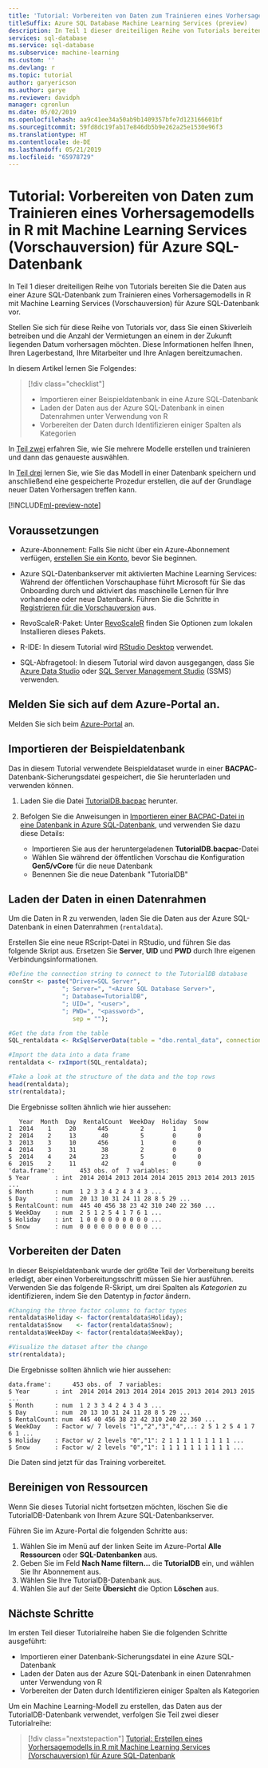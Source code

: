 ```yaml
---
title: 'Tutorial: Vorbereiten von Daten zum Trainieren eines Vorhersagemodells in R'
titleSuffix: Azure SQL Database Machine Learning Services (preview)
description: In Teil 1 dieser dreiteiligen Reihe von Tutorials bereiten Sie die Daten aus einer Azure SQL-Datenbank zum Trainieren eines Vorhersagemodells in R mit Machine Learning Services (Vorschauversion) für Azure SQL-Datenbank vor.
services: sql-database
ms.service: sql-database
ms.subservice: machine-learning
ms.custom: ''
ms.devlang: r
ms.topic: tutorial
author: garyericson
ms.author: garye
ms.reviewer: davidph
manager: cgronlun
ms.date: 05/02/2019
ms.openlocfilehash: aa9c41ee34a50ab9b1409357bfe7d123166601bf
ms.sourcegitcommit: 59fd8dc19fab17e846db5b9e262a25e1530e96f3
ms.translationtype: HT
ms.contentlocale: de-DE
ms.lasthandoff: 05/21/2019
ms.locfileid: "65978729"
---
```

# <a name="tutorial-prepare-data-to-train-a-predictive-model-in-r-with-azure-sql-database-machine-learning-services-preview"></a>Tutorial: Vorbereiten von Daten zum Trainieren eines Vorhersagemodells in R mit Machine Learning Services (Vorschauversion) für Azure SQL-Datenbank

In Teil 1 dieser dreiteiligen Reihe von Tutorials bereiten Sie die Daten aus einer Azure SQL-Datenbank zum Trainieren eines Vorhersagemodells in R mit Machine Learning Services (Vorschauversion) für Azure SQL-Datenbank vor.

Stellen Sie sich für diese Reihe von Tutorials vor, dass Sie einen Skiverleih betreiben und die Anzahl der Vermietungen an einem in der Zukunft liegenden Datum vorhersagen möchten. Diese Informationen helfen Ihnen, Ihren Lagerbestand, Ihre Mitarbeiter und Ihre Anlagen bereitzumachen.

In diesem Artikel lernen Sie Folgendes:

> [!div class="checklist"]
> * Importieren einer Beispieldatenbank in eine Azure SQL-Datenbank
> * Laden der Daten aus der Azure SQL-Datenbank in einen Datenrahmen unter Verwendung von R
> * Vorbereiten der Daten durch Identifizieren einiger Spalten als Kategorien

In [Teil zwei](sql-database-tutorial-predictive-model-build-compare.md) erfahren Sie, wie Sie mehrere Modelle erstellen und trainieren und dann das genaueste auswählen.

In [Teil drei](sql-database-tutorial-predictive-model-deploy.md) lernen Sie, wie Sie das Modell in einer Datenbank speichern und anschließend eine gespeicherte Prozedur erstellen, die auf der Grundlage neuer Daten Vorhersagen treffen kann.

[!INCLUDE[ml-preview-note](../../includes/sql-database-ml-preview-note.md)]

## <a name="prerequisites"></a>Voraussetzungen

* Azure-Abonnement: Falls Sie nicht über ein Azure-Abonnement verfügen, [erstellen Sie ein Konto](https://azure.microsoft.com/free/), bevor Sie beginnen.

* Azure SQL-Datenbankserver mit aktivierten Machine Learning Services: Während der öffentlichen Vorschauphase führt Microsoft für Sie das Onboarding durch und aktiviert das maschinelle Lernen für Ihre vorhandene oder neue Datenbank. Führen Sie die Schritte in [Registrieren für die Vorschauversion](sql-database-machine-learning-services-overview.md#signup) aus.

* RevoScaleR-Paket: Unter [RevoScaleR](https://docs.microsoft.com/sql/advanced-analytics/r/ref-r-revoscaler?view=sql-server-2017#versions-and-platforms) finden Sie Optionen zum lokalen Installieren dieses Pakets.

* R-IDE: In diesem Tutorial wird [RStudio Desktop](https://www.rstudio.com/products/rstudio/download/) verwendet.

* SQL-Abfragetool: In diesem Tutorial wird davon ausgegangen, dass Sie [Azure Data Studio](https://docs.microsoft.com/sql/azure-data-studio/what-is) oder [SQL Server Management Studio](https://docs.microsoft.com/sql/ssms/sql-server-management-studio-ssms) (SSMS) verwenden.

## <a name="sign-in-to-the-azure-portal"></a>Melden Sie sich auf dem Azure-Portal an.

Melden Sie sich beim [Azure-Portal](https://portal.azure.com/) an.

## <a name="import-the-sample-database"></a>Importieren der Beispieldatenbank

Das in diesem Tutorial verwendete Beispieldataset wurde in einer **BACPAC**-Datenbank-Sicherungsdatei gespeichert, die Sie herunterladen und verwenden können.

1. Laden Sie die Datei [TutorialDB.bacpac](https://sqlchoice.blob.core.windows.net/sqlchoice/static/TutorialDB.bacpac) herunter.

1. Befolgen Sie die Anweisungen in [Importieren einer BACPAC-Datei in eine Datenbank in Azure SQL-Datenbank](https://docs.microsoft.com/azure/sql-database/sql-database-import), und verwenden Sie dazu diese Details:

   * Importieren Sie aus der heruntergeladenen **TutorialDB.bacpac**-Datei
   * Wählen Sie während der öffentlichen Vorschau die Konfiguration **Gen5/vCore** für die neue Datenbank
   * Benennen Sie die neue Datenbank "TutorialDB"

## <a name="load-the-data-into-a-data-frame"></a>Laden der Daten in einen Datenrahmen

Um die Daten in R zu verwenden, laden Sie die Daten aus der Azure SQL-Datenbank in einen Datenrahmen (`rentaldata`).

Erstellen Sie eine neue RScript-Datei in RStudio, und führen Sie das folgende Skript aus. Ersetzen Sie **Server**, **UID** und **PWD** durch Ihre eigenen Verbindungsinformationen.

```r
#Define the connection string to connect to the TutorialDB database
connStr <- paste("Driver=SQL Server",
               "; Server=", "<Azure SQL Database Server>",
               "; Database=TutorialDB",
               "; UID=", "<user>",
               "; PWD=", "<password>",
                  sep = "");

#Get the data from the table
SQL_rentaldata <- RxSqlServerData(table = "dbo.rental_data", connectionString = connStr, returnDataFrame = TRUE);

#Import the data into a data frame
rentaldata <- rxImport(SQL_rentaldata);

#Take a look at the structure of the data and the top rows
head(rentaldata);
str(rentaldata);
```

Die Ergebnisse sollten ähnlich wie hier aussehen:

```results
   Year  Month  Day  RentalCount  WeekDay  Holiday  Snow
1  2014    1     20      445         2        1      0
2  2014    2     13       40         5        0      0
3  2013    3     10      456         1        0      0
4  2014    3     31       38         2        0      0
5  2014    4     24       23         5        0      0
6  2015    2     11       42         4        0      0
'data.frame':       453 obs. of  7 variables:
$ Year       : int  2014 2014 2013 2014 2014 2015 2013 2014 2013 2015 ...
$ Month      : num  1 2 3 3 4 2 4 3 4 3 ...
$ Day        : num  20 13 10 31 24 11 28 8 5 29 ...
$ RentalCount: num  445 40 456 38 23 42 310 240 22 360 ...
$ WeekDay    : num  2 5 1 2 5 4 1 7 6 1 ...
$ Holiday    : int  1 0 0 0 0 0 0 0 0 0 ...
$ Snow       : num  0 0 0 0 0 0 0 0 0 0 ...
```

## <a name="prepare-the-data"></a>Vorbereiten der Daten

In dieser Beispieldatenbank wurde der größte Teil der Vorbereitung bereits erledigt, aber einen Vorbereitungsschritt müssen Sie hier ausführen.
Verwenden Sie das folgende R-Skript, um drei Spalten als *Kategorien* zu identifizieren, indem Sie den Datentyp in *factor* ändern.

```r
#Changing the three factor columns to factor types
rentaldata$Holiday <- factor(rentaldata$Holiday);
rentaldata$Snow    <- factor(rentaldata$Snow);
rentaldata$WeekDay <- factor(rentaldata$WeekDay);

#Visualize the dataset after the change
str(rentaldata);
```

Die Ergebnisse sollten ähnlich wie hier aussehen:

```results
data.frame':      453 obs. of  7 variables:
$ Year       : int  2014 2014 2013 2014 2014 2015 2013 2014 2013 2015 ...
$ Month      : num  1 2 3 3 4 2 4 3 4 3 ...
$ Day        : num  20 13 10 31 24 11 28 8 5 29 ...
$ RentalCount: num  445 40 456 38 23 42 310 240 22 360 ...
$ WeekDay    : Factor w/ 7 levels "1","2","3","4",..: 2 5 1 2 5 4 1 7 6 1 ...
$ Holiday    : Factor w/ 2 levels "0","1": 2 1 1 1 1 1 1 1 1 1 ...
$ Snow       : Factor w/ 2 levels "0","1": 1 1 1 1 1 1 1 1 1 1 ...
```

Die Daten sind jetzt für das Training vorbereitet.

## <a name="clean-up-resources"></a>Bereinigen von Ressourcen

Wenn Sie dieses Tutorial nicht fortsetzen möchten, löschen Sie die TutorialDB-Datenbank von Ihrem Azure SQL-Datenbankserver.

Führen Sie im Azure-Portal die folgenden Schritte aus:

1. Wählen Sie im Menü auf der linken Seite im Azure-Portal **Alle Ressourcen** oder **SQL-Datenbanken** aus.
1. Geben Sie im Feld **Nach Name filtern...** die **TutorialDB** ein, und wählen Sie Ihr Abonnement aus.
1. Wählen Sie Ihre TutorialDB-Datenbank aus.
1. Wählen Sie auf der Seite **Übersicht** die Option **Löschen** aus.

## <a name="next-steps"></a>Nächste Schritte

Im ersten Teil dieser Tutorialreihe haben Sie die folgenden Schritte ausgeführt:

* Importieren einer Datenbank-Sicherungsdatei in eine Azure SQL-Datenbank
* Laden der Daten aus der Azure SQL-Datenbank in einen Datenrahmen unter Verwendung von R
* Vorbereiten der Daten durch Identifizieren einiger Spalten als Kategorien

Um ein Machine Learning-Modell zu erstellen, das Daten aus der TutorialDB-Datenbank verwendet, verfolgen Sie Teil zwei dieser Tutorialreihe:

> [!div class="nextstepaction"]
> [Tutorial: Erstellen eines Vorhersagemodells in R mit Machine Learning Services (Vorschauversion) für Azure SQL-Datenbank](sql-database-tutorial-predictive-model-build-compare.md)
